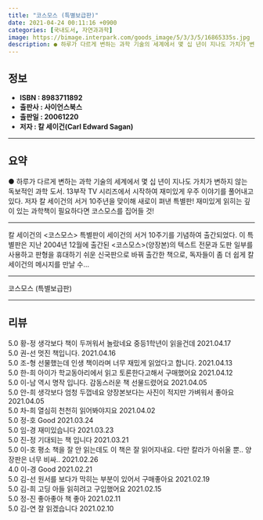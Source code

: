 ```yaml
---
title: "코스모스 (특별보급판)"
date: 2021-04-24 00:11:16 +0900
categories: [국내도서, 자연과과학]
image: https://bimage.interpark.com/goods_image/5/3/3/5/16865335s.jpg
description: ● 하루가 다르게 변하는 과학 기술의 세계에서 몇 십 년이 지나도 가치가 변하지 않는 독보적인 과학 도서. 13부작 TV 시리즈에서 시작하여 재미있게 우주 이야기를 풀어내고 있다. 저자 칼 세이건의 서거 10주년을 맞이해 새로이 펴낸 특별판! 재미있게 읽히는 깊이 있는 과학책이 필요하
---
```


## **정보**

- **ISBN : 8983711892**
- **출판사 : 사이언스북스**
- **출판일 : 20061220**
- **저자 : 칼 세이건(Carl Edward Sagan)**

------



## **요약**

●  하루가 다르게 변하는 과학 기술의 세계에서 몇 십 년이 지나도 가치가 변하지 않는 독보적인 과학 도서. 13부작 TV 시리즈에서 시작하여 재미있게 우주 이야기를 풀어내고 있다. 저자 칼 세이건의 서거 10주년을 맞이해 새로이 펴낸 특별판! 재미있게 읽히는 깊이 있는 과학책이 필요하다면 코스모스를 집어들 것!

------

칼 세이건의 &lt;코스모스&gt; 특별판이 세이건의 서거 10주기를 기념하여 출간되었다. 이 특별판은 지난 2004년 12월에 출간된 &lt;코스모스&gt;(양장본)의 텍스트 전문과 도판 일부를 사용하고 판형을 휴대하기 쉬운 신국판으로 바꿔 출간한 책으로, 독자들이 좀 더 쉽게 칼 세이건의 메시지를 만날 수... 

------


코스모스 (특별보급판) 

------


## **리뷰** 

5.0 황-정 생각보다 책이 두꺼워서 놀랐네요
중등1학년이 읽을건데 2021.04.17 <br/>5.0 권-선 멋진 책입니다. 2021.04.16 <br/>5.0 조-형 선물했는데 인생 책이라며 너무 재밌게 읽었다고 합니다. 2021.04.13 <br/>5.0 한-희 아이가 학교동아리에서 읽고 토론한다고해서 구매했어요 2021.04.12 <br/>5.0 이-남 역시 명작 입니다.
감동스러운 책 선물드렸어요 2021.04.05 <br/>5.0 안-희 생각보다 엄청 두껍네요 양장본보다는 사진이 적지만 가벼워서 좋아요 2021.04.05 <br/>5.0 차-희 열심히 천천히 읽어봐야지요 2021.04.02 <br/>5.0 정-호 Good 2021.03.24 <br/>5.0 임-경 재미있습니다 2021.03.23 <br/>5.0 진-정 기대되는 책 입니다 2021.03.21 <br/>5.0 이-호 평소 책을 잘 안 읽는데도 이 책은 잘 읽어지내요. 다만 칼라가 아쉬울 뿐.. 양장판은 너무 비싸.. 2021.02.26 <br/>4.0 이-경 Good  2021.02.21 <br/>5.0 김-선 원서를 보다가 막히는 부분이 있어서 구매좋아요 2021.02.19 <br/>5.0 김-희 고딩 아들 읽히려고 구입했어요 2021.02.15 <br/>5.0 정-진 좋아좋아 책 좋아 2021.02.11 <br/>5.0 김-연 잘 읽겠습니다 2021.02.10 <br/>